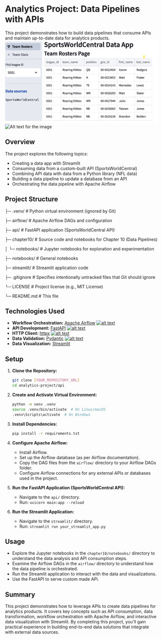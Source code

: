 # Analytics Project: Data Pipelines with APIs

This project demonstrates how to build data pipelines that consume APIs and maintain up-to-date data for analytics products.  
![Alt text for the image](images/Stream-lit.png)
![Alt text for the image](images/images/Stream-lit-2.png)

## Overview

The project explores the following topics:

*   Creating a data app with Streamlit
*   Consuming data from a custom-built API (SportsWorldCentral)
*   Combining API data with data from a Python library (NFL data)
*   Building a data pipeline to update a database from an API
*   Orchestrating the data pipeline with Apache Airflow

## Project Structure
 ├─ .venv/ # Python virtual environment (ignored by Git)
 
 ├─ airflow/ # Apache Airflow DAGs and configuration
 
 ├─ api/ # FastAPI application (SportsWorldCentral API)
 
 ├─ chapter10/ # Source code and notebooks for Chapter 10 (Data Pipelines)
 
 │  └─ notebooks/ # Jupyter notebooks for exploration and experimentation
 
 ├─ notebooks/ # General notebooks 
 
 ├─ streamlit/ # Streamlit application code
 
 ├─ .gitignore # Specifies intentionally untracked files that Git should ignore
 
 └─ LICENSE # Project license (e.g., MIT License)
 
 └─ README.md # This file

## Technologies Used

*   **Workflow Orchestration:**  [Apache Airflow](https://airflow.apache.org/)
    [![alt text](https://img.shields.io/badge/Workflow-Apache_Airflow-%23228BE6?logo=apacheairflow&logoColor=white)](https://airflow.apache.org/)
*   **API Development:** [FastAPI](https://fastapi.tiangolo.com/)
    [![alt text](https://img.shields.io/badge/API-FastAPI-teal?logo=fastapi&logoColor=white)](https://fastapi.tiangolo.com/)
*   **HTTP Client:** [httpx](https://www.python-httpx.org/)
    [![alt text](https://img.shields.io/badge/HTTP-httpx-%23228BE6?logo=python&logoColor=white)](https://www.python-httpx.org/)
*   **Data Validation:** [Pydantic](https://pydantic-docs.helpmanual.io/)
    [![alt text](https://img.shields.io/badge/Data-pydantic-%23E83A59?logo=python&logoColor=white)](https://pydantic-docs.helpmanual.io/)
*   **Data Visualization:** [Streamlit](https://streamlit.io/)


## Setup

1.  **Clone the Repository:**

    ```bash
    git clone [YOUR_REPOSITORY_URL]
    cd analytics-project/api
    ```

2.  **Create and Activate Virtual Environment:**

    ```bash
    python -m venv .venv
    source .venv/bin/activate  # On Linux/macOS
    .venv\Scripts\activate  # On Windows
    ```

3.  **Install Dependencies:**

    ```bash
    pip install -r requirements.txt  
    ```

4.  **Configure Apache Airflow:**

    *   Install Airflow.
    *   Set up the Airflow database (as per Airflow documentation).
    *   Copy the DAG files from the `airflow/` directory to your Airflow DAGs folder.
    *   Configure Airflow connections for any external APIs or databases used in the project.

5.  **Run the FastAPI Application (SportsWorldCentral API):**

    *   Navigate to the `api/` directory.
    *   Run: `uvicorn main:app --reload`

6.  **Run the Streamlit Application:**

    *   Navigate to the `streamlit/` directory.
    *   Run: `streamlit run your_streamlit_app.py`

## Usage

*   Explore the Jupyter notebooks in the `chapter10/notebooks/` directory to understand the data analysis and API consumption steps.
*   Examine the Airflow DAGs in the `airflow/` directory to understand how the data pipeline is orchestrated.
*   Run the Streamlit application to interact with the data and visualizations.
*   Use the FastAPI to serve custom made APi.

## Summary

This project demonstrates how to leverage APIs to create data pipelines for analytics products. It covers key concepts such as API consumption, data transformation, workflow orchestration with Apache Airflow, and interactive data visualization with Streamlit. By completing this project, you'll gain practical experience in building end-to-end data solutions that integrate with external data sources.
